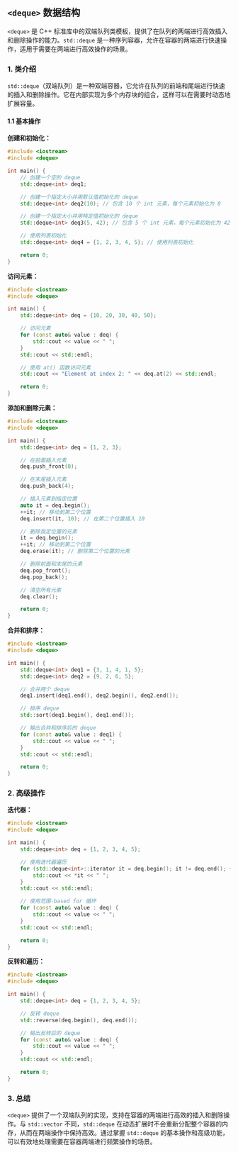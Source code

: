 ## `<deque>` 数据结构

`<deque>` 是 C++ 标准库中的双端队列类模板，提供了在队列的两端进行高效插入和删除操作的能力。`std::deque` 是一种序列容器，允许在容器的两端进行快速操作，适用于需要在两端进行高效操作的场景。

### 1. **类介绍**

`std::deque`（双端队列）是一种双端容器，它允许在队列的前端和尾端进行快速的插入和删除操作。它在内部实现为多个内存块的组合，这样可以在需要时动态地扩展容量。

#### 1.1 基本操作

**创建和初始化：**

```cpp
#include <iostream>
#include <deque>

int main() {
    // 创建一个空的 deque
    std::deque<int> deq1;

    // 创建一个指定大小并用默认值初始化的 deque
    std::deque<int> deq2(10); // 包含 10 个 int 元素，每个元素初始化为 0

    // 创建一个指定大小并用特定值初始化的 deque
    std::deque<int> deq3(5, 42); // 包含 5 个 int 元素，每个元素初始化为 42

    // 使用列表初始化
    std::deque<int> deq4 = {1, 2, 3, 4, 5}; // 使用列表初始化

    return 0;
}
```

**访问元素：**

```cpp
#include <iostream>
#include <deque>

int main() {
    std::deque<int> deq = {10, 20, 30, 40, 50};

    // 访问元素
    for (const auto& value : deq) {
        std::cout << value << " ";
    }
    std::cout << std::endl;

    // 使用 at() 函数访问元素
    std::cout << "Element at index 2: " << deq.at(2) << std::endl;

    return 0;
}
```

**添加和删除元素：**

```cpp
#include <iostream>
#include <deque>

int main() {
    std::deque<int> deq = {1, 2, 3};

    // 在前面插入元素
    deq.push_front(0);

    // 在末尾插入元素
    deq.push_back(4);

    // 插入元素到指定位置
    auto it = deq.begin();
    ++it; // 移动到第二个位置
    deq.insert(it, 10); // 在第二个位置插入 10

    // 删除指定位置的元素
    it = deq.begin();
    ++it; // 移动到第二个位置
    deq.erase(it); // 删除第二个位置的元素

    // 删除前面和末尾的元素
    deq.pop_front();
    deq.pop_back();

    // 清空所有元素
    deq.clear();

    return 0;
}
```

**合并和排序：**

```cpp
#include <iostream>
#include <deque>

int main() {
    std::deque<int> deq1 = {3, 1, 4, 1, 5};
    std::deque<int> deq2 = {9, 2, 6, 5};

    // 合并两个 deque
    deq1.insert(deq1.end(), deq2.begin(), deq2.end());

    // 排序 deque
    std::sort(deq1.begin(), deq1.end());

    // 输出合并和排序后的 deque
    for (const auto& value : deq1) {
        std::cout << value << " ";
    }
    std::cout << std::endl;

    return 0;
}
```

### 2. **高级操作**

**迭代器：**

```cpp
#include <iostream>
#include <deque>

int main() {
    std::deque<int> deq = {1, 2, 3, 4, 5};

    // 使用迭代器遍历
    for (std::deque<int>::iterator it = deq.begin(); it != deq.end(); ++it) {
        std::cout << *it << " ";
    }
    std::cout << std::endl;

    // 使用范围-based for 循环
    for (const auto& value : deq) {
        std::cout << value << " ";
    }
    std::cout << std::endl;

    return 0;
}
```

**反转和遍历：**

```cpp
#include <iostream>
#include <deque>

int main() {
    std::deque<int> deq = {1, 2, 3, 4, 5};

    // 反转 deque
    std::reverse(deq.begin(), deq.end());

    // 输出反转后的 deque
    for (const auto& value : deq) {
        std::cout << value << " ";
    }
    std::cout << std::endl;

    return 0;
}
```

### 3. **总结**

`<deque>` 提供了一个双端队列的实现，支持在容器的两端进行高效的插入和删除操作。与 `std::vector` 不同，`std::deque` 在动态扩展时不会重新分配整个容器的内存，从而在两端操作中保持高效。通过掌握 `std::deque` 的基本操作和高级功能，可以有效地处理需要在容器两端进行频繁操作的场景。